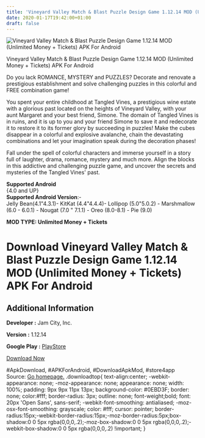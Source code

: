 ```yaml
---
title: 'Vineyard Valley Match & Blast Puzzle Design Game 1.12.14 MOD (Unlimited Money + Tickets) APK For Android'
date: 2020-01-17T19:42:00+01:00
draft: false
---
```


![Vineyard Valley Match & Blast Puzzle Design Game 1.12.14 MOD (Unlimited Money + Tickets) APK For Android](https://i0.wp.com/apkhome.net/wp-content/uploads/2020/01/Vineyard-Valley-Match-Blast-Puzzle-Design-Game-1.12.14-MOD-Unlimited-Money-Tickets.png "Vineyard Valley Match & Blast Puzzle Design Game 1.12.14 MOD (Unlimited Money + Tickets) APK For Android")

  

Vineyard Valley Match & Blast Puzzle Design Game 1.12.14 MOD (Unlimited Money + Tickets) APK For Android

Do you lack ROMANCE, MYSTERY and PUZZLES? Decorate and renovate a prestigious establishment and solve challenging puzzles in this colorful and FREE combination game!

You spent your entire childhood at Tangled Vines, a prestigious wine estate with a glorious past located on the heights of Vineyard Valley, with your aunt Margaret and your best friend, Simone. The domain of Tangled Vines is in ruins, and it is up to you and your friend Simone to save it and redecorate it to restore it to its former glory by succeeding in puzzles! Make the cubes disappear in a colorful and explosive avalanche, chain the devastating combinations and let your imagination speak during the decoration phases!

Fall under the spell of colorful characters and immerse yourself in a story full of laughter, drama, romance, mystery and much more. Align the blocks in this addictive and challenging puzzle game, and uncover the secrets and mysteries of the Tangled Vines' past.

**Supported Android**  
{4.0 and UP}  
**Supported Android Version**:-  
Jelly Bean(4.1"4.3.1)- KitKat (4.4"4.4.4)- Lollipop (5.0"5.0.2) - Marshmallow (6.0 - 6.0.1) - Nougat (7.0 " 7.1.1) - Oreo (8.0-8.1) - Pie (9.0)

**MOD TYPE: Unlimited Money + Tickets**

Download Vineyard Valley Match & Blast Puzzle Design Game 1.12.14 MOD (Unlimited Money + Tickets) APK For Android
=================================================================================================================

Additional Information
----------------------

**Developer :** Jam City, Inc.

**Version :** 1.12.14

**Google Play :** [PlayStore](https://play.google.com/store/apps/details?id=com.jamcity.superchef)

  

[Download Now](https://store4app.co/post/vineyard-valley-match-amp-blast-puzzle-design-game-1-12-14-mod-unlimited-money-tickets-apk-for-android_1579286403)

  
#ApkDownload, #APKForAndroid, #DownloadApkMod, #store4app  
Source: [Go homepage.](https://store4app.co/post/vineyard-valley-match-amp-blast-puzzle-design-game-1-12-14-mod-unlimited-money-tickets-apk-for-android_1579286403) .downloadtop{ text-align:center; -webkit-appearance: none; -moz-appearance: none; appearance: none; width: 100%; padding: 9px 9px 11px 13px; background-color: #0EBD3F; border: none; color:#fff; border-radius: 3px; outline: none; font-weight;bold; font: 20px 'Open Sans', sans-serif; -webkit-font-smoothing: antialiased; -moz-osx-font-smoothing: grayscale; color: #fff; cursor: pointer; border-radius:15px;-webkit-border-radius:15px;-moz-border-radius:5px;box-shadow:0 0 5px rgba(0,0,0,.2);-moz-box-shadow:0 0 5px rgba(0,0,0,.2);-webkit-box-shadow:0 0 5px rgba(0,0,0,.2) !important; }